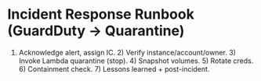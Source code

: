 # Incident Response Runbook (GuardDuty → Quarantine)
1) Acknowledge alert, assign IC. 2) Verify instance/account/owner. 3) Invoke Lambda quarantine (stop). 4) Snapshot volumes. 5) Rotate creds. 6) Containment check. 7) Lessons learned + post-incident.
